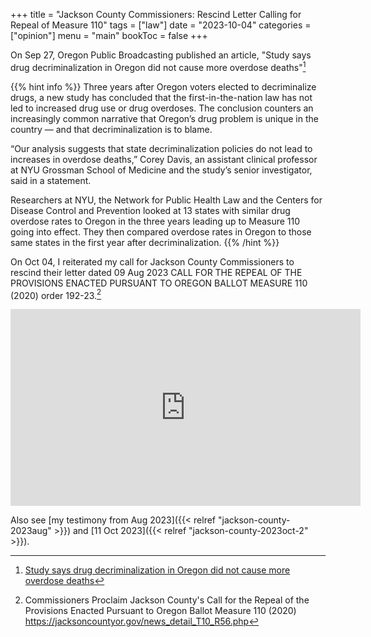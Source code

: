 +++
title = "Jackson County Commissioners: Rescind Letter Calling for Repeal of Measure 110"
tags = ["law"]
date = "2023-10-04"
categories = ["opinion"]
menu = "main"
bookToc = false
+++

On Sep 27, Oregon Public Broadcasting published an article, "Study says drug decriminalization in Oregon did not cause more overdose deaths"[^levinson]

{{% hint info %}}
Three years after Oregon voters elected to decriminalize drugs, a new study has concluded that the first-in-the-nation law has not led to increased drug use or drug overdoses. The conclusion counters an increasingly common narrative that Oregon’s drug problem is unique in the country — and that decriminalization is to blame.

“Our analysis suggests that state decriminalization policies do not lead to increases in overdose deaths,” Corey Davis, an assistant clinical professor at NYU Grossman School of Medicine and the study’s senior investigator, said in a statement.

Researchers at NYU, the Network for Public Health Law and the Centers for Disease Control and Prevention looked at 13 states with similar drug overdose rates to Oregon in the three years leading up to Measure 110 going into effect. They then compared overdose rates in Oregon to those same states in the first year after decriminalization.
{{% /hint %}}

On Oct 04, I reiterated my call for Jackson County Commissioners to rescind their letter dated 09 Aug 2023 CALL FOR THE REPEAL OF THE PROVISIONS ENACTED PURSUANT TO OREGON BALLOT MEASURE 110 (2020) order 192-23.[^jackson2023]

<iframe width="560" height="315" src="https://www.youtube.com/embed/mDPADCkvq6Y?si=4hAfD-5FMwYc6Jjc" title="YouTube video player" frameborder="0" allow="accelerometer; autoplay; clipboard-write; encrypted-media; gyroscope; picture-in-picture; web-share" allowfullscreen></iframe>

Also see [my testimony from Aug 2023]({{< relref "jackson-county-2023aug" >}}) and [11 Oct 2023]({{< relref "jackson-county-2023oct-2" >}}).

[^levinson]: [Study says drug decriminalization in Oregon did not cause more overdose deaths](https://www.opb.org/article/2023/09/27/oregon-drug-decriminalization-measure-110-overdose-deaths/?outputType=amp)

[^jackson2023]: Commissioners Proclaim Jackson County's Call for the Repeal of the Provisions Enacted Pursuant to Oregon Ballot Measure 110 (2020) https://jacksoncountyor.gov/news_detail_T10_R56.php
